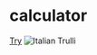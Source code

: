 # calculator
<a href="http://127.0.0.1:5500/cal.html">Try</a>
<img src="![img](https://github.com/Kavishhumane/calculator/assets/67945266/f3f86ddd-3510-4a11-bc44-804936a9dc8d)
" alt="Italian Trulli">

